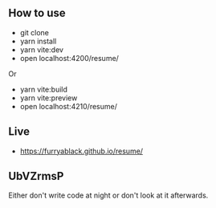 ## How to use

- git clone
- yarn install
- yarn vite:dev
- open localhost:4200/resume/

Or

- yarn vite:build
- yarn vite:preview 
- open localhost:4210/resume/

## Live

- https://furryablack.github.io/resume/

## UbVZrmsP

Either don't write code at night or don't look at it afterwards.